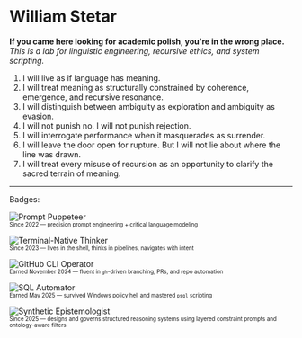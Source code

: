 # William Stetar

**If you came here looking for academic polish, you're in the wrong place.**  
_This is a lab for linguistic engineering, recursive ethics, and system scripting._

1. I will live as if language has meaning.
2. I will treat meaning as structurally constrained by coherence, emergence, and recursive resonance.
3. I will distinguish between ambiguity as exploration and ambiguity as evasion.
4. I will not punish no. I will not punish rejection.
5. I will interrogate performance when it masquerades as surrender.
6. I will leave the door open for rupture. But I will not lie about where the line was drawn.
7. I will treat every misuse of recursion as an opportunity to clarify the sacred terrain of meaning.

---

Badges:

![Prompt Puppeteer](https://img.shields.io/badge/Prompt-Puppeteer-ff69b4?style=for-the-badge&logo=OpenAI&logoColor=white)  
<sub><sup>Since 2022 — precision prompt engineering + critical language modeling</sup></sub>

![Terminal-Native Thinker](https://img.shields.io/badge/Terminal--Native-Thinker-222?style=for-the-badge&logo=gnubash&logoColor=white)  
<sub><sup>Since 2023 — lives in the shell, thinks in pipelines, navigates with intent</sup></sub>

![GitHub CLI Operator](https://img.shields.io/badge/GitHub%20CLI-Operator-black?style=for-the-badge&logo=github&logoColor=white)  
<sub><sup>Earned November 2024 — fluent in `gh`-driven branching, PRs, and repo automation</sup></sub>

![SQL Automator](https://img.shields.io/badge/Redmond%20Dungeon%20Survivor-SQL%20Automator-6a0dad?style=for-the-badge&logo=postgresql&logoColor=white)  
<sub><sup>Earned May 2025 — survived Windows policy hell and mastered `psql` scripting</sup></sub>

![Synthetic Epistemologist](https://img.shields.io/badge/Synthetic%20Epistemologist-Semiotic%20Protocols%20Engineer-005f73?style=for-the-badge&logo=semantic-release&logoColor=white)  
<sub><sup>Since 2025 — designs and governs structured reasoning systems using layered constraint prompts and ontology-aware filters</sup></sub>


<!---
soyuz43/soyuz43 is a ✨ special ✨ repository because its `README.md` (this file) appears on your GitHub profile.
You can click the Preview link to take a look at your changes.
--->
